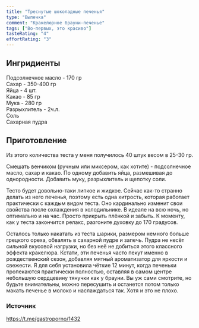 ```yaml
---
title: "Треснутые шоколадные печенья"
type: "Выпечка"
comment: "Кракелюрное брауни-печенье"
tags: ["Во-первых, это красиво"]
tasteRating: "4"
effortRating: "3"
---
```


## Ингридиенты

Подсолнечное масло - 170 гр  
Сахар - 350-400 гр  
Яйца - 4 шт.  
Какао - 85 гр  
Мука - 280 гр  
Разрыхлитель - 2ч.л.  
Соль  
Сахарная пудра

## Приготовление
Из этого количества теста у меня получилось 40 штук весом в 25-30 гр. 

Смешать венчиком (ручным или миксером, как хотите) - подсолнечное масло, сахар и какао. По одному добавить яйца, размешивая до однородности. Добавить муку, разрыхлитель и щепотку соли.

Тесто будет довольно-таки липкое и жидкое. Сейчас как-то странно делать из него печенья, поэтому есть одна хитрость, которая работает практически с каждым видом теста. Оно кардинально изменит свои свойства после охлаждения в холодильнике. В идеале на всю ночь, но оптимально и на час. Просто прикрыть плёнкой и забыть. К моменту, как у теста закончится релакс, разгоните духовку до 170 градусов.

Осталось только накатать из теста шарики, размером немного больше грецкого ореха, обвалять в сахарной пудре и запечь. Пудра не несёт сильной вкусовой нагрузки, но без неё не добиться этого классного эффекта кракелюра. Кстати, эти печенья часто пекут именно в рождественский сезон, добавляя мятный ароматизатор для яркости и свежести.
Я для себя установила чёткие 12 минут, когда печеньки пропекаются практически полностью, оставляя в самом центре небольшую сердцевину тянучки как у брауни. Вы уж сами смотрите, но будьте внимательны, можно пересушить и останется потом только макать печенье в молоко и наслаждаться так. Хотя и это не плохо.

### Источник
https://t.me/gastroporno/1432